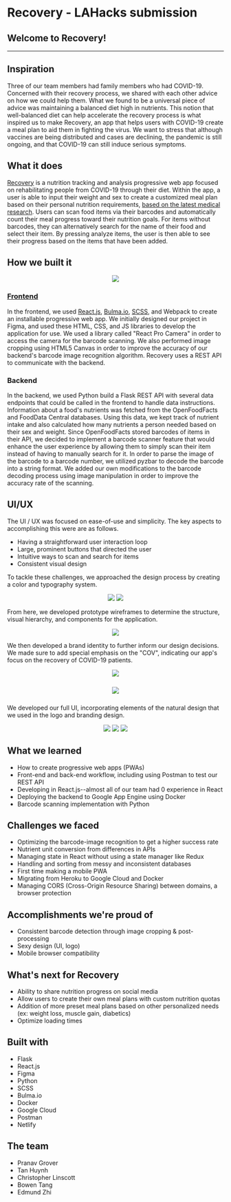 # Recovery - LAHacks submission

## Welcome to Recovery!

----

## Inspiration

Three of our team members had family members who had COVID-19. Concerned with their recovery process, we shared with each other advice on how we could help them. What we found to be a universal piece of advice was maintaining a balanced diet high in nutrients. This notion that well-balanced diet can help accelerate the recovery process is what inspired us to make Recovery, an app that helps users with COVID-19 create a meal plan to aid them in fighting the virus. We want to stress that although vaccines are being distributed and cases are declining, the pandemic is still ongoing, and that COVID-19 can still induce serious symptoms.

## What it does

[Recovery](https://recoveryapp.netlify.app) is a nutrition tracking and analysis progressive web app focused on rehabilitating people from COVID-19 through their diet. Within the app, a user is able to input their weight and sex to create a customized meal plan based on their personal nutrition requirements, [based on the latest medical research](https://www.hss.edu/guide-COVID-19-nutritional-rehabilitation-restore-replenish.asp). Users can scan food items via their barcodes and automatically count their meal progress toward their nutrition goals. For items without barcodes, they can alternatively search for the name of their food and select their item. By pressing analyze items, the user is then able to see their progress based on the items that have been added.

## How we built it

<p style="text-align: center;"><img src="https://raw.githubusercontent.com/tanhuynh226/hackla/main/images/interactionflowchart.png"></p>

### [Frontend](https://github.com/zeroclutch/recovery)

In the frontend, we used [React.js](https://reactjs.org/), [Bulma.io](https://bulma.io), [SCSS](https://sass-lang.com/), and Webpack to create an installable progressive web app. We initially designed our project in Figma, and used these HTML, CSS, and JS libraries to develop the application for use. We used a library called "React Pro Camera" in order to access the camera for the barcode scanning. We also performed image cropping using HTML5 Canvas in order to improve the accuracy of our backend's barcode image recognition algorithm. Recovery uses a REST API to communicate with the backend.

### Backend

In the backend, we used Python build a Flask REST API with several data endpoints that could be called in the frontend to handle data instructions. Information about a food's nutrients was fetched from the OpenFoodFacts and FoodData Central databases. Using this data, we kept track of nutrient intake and also calculated how many nutrients a person needed based on their sex and weight. Since OpenFoodFacts stored barcodes of items in their API, we decided to implement a barcode scanner feature that would enhance the user experience by allowing them to simply scan their item instead of having to manually search for it. In order to parse the image of the barcode to a barcode number, we utilized pyzbar to decode the barcode into a string format. We added our own modifications to the barcode decoding process using image manipulation in order to improve the accuracy rate of the scanning.

## UI/UX

The UI / UX was focused on ease-of-use and simplicity. The key aspects to accomplishing this were are as follows.

* Having a straightforward user interaction loop
* Large, prominent buttons that directed the user
* Intuitive ways to scan and search for items
* Consistent visual design

To tackle these challenges, we approached the design process by creating a color and typography system.

<p style="text-align: center;">
<img src="https://raw.githubusercontent.com/tanhuynh226/hackla/main/images/Fonts.png">
<img src="https://raw.githubusercontent.com/tanhuynh226/hackla/main/images/Colors.png">
</p>

From here, we developed prototype wireframes to determine the structure, visual hierarchy, and components for the application.

<p style="text-align: center;">
<img src="https://raw.githubusercontent.com/tanhuynh226/hackla/main/images/wireframes.png">
</p>

We then developed a brand identity to further inform our design decisions. We made sure to add special emphasis on the "COV", indicating our app's focus on the recovery of COVID-19 patients.

<p style="text-align: center;">
<img src="https://raw.githubusercontent.com/tanhuynh226/hackla/main/images/Logo.png">
</p>

<p style="text-align: center;">
<img style="padding: 10px" src="https://raw.githubusercontent.com/tanhuynh226/hackla/main/images/Logo-1.png">
</p>

We developed our full UI, incorporating elements of the natural design that we used in the logo and branding design.

<p style="text-align: center;">
<img src="https://raw.githubusercontent.com/tanhuynh226/hackla/main/images/Homepage.png">
<img src="https://raw.githubusercontent.com/tanhuynh226/hackla/main/images/Analysis.png">
<img src="https://raw.githubusercontent.com/tanhuynh226/hackla/main/images/Search.png">
</p>

## What we learned

* How to create progressive web apps (PWAs)
* Front-end and back-end workflow, including using Postman to test our REST API
* Developing in React.js--almost all of our team had 0 experience in React
* Deploying the backend to Google App Engine using Docker
* Barcode scanning implementation with Python

## Challenges we faced

* Optimizing the barcode-image recognition to get a higher success rate
* Nutrient unit conversion from differences in APIs
* Managing state in React without using a state manager like Redux
* Handling and sorting from messy and inconsistent databases
* First time making a mobile PWA
* Migrating from Heroku to Google Cloud and Docker
* Managing CORS (Cross-Origin Resource Sharing) between domains, a browser protection

## Accomplishments we're proud of

* Consistent barcode detection through image cropping & post-processing
* Sexy design (UI, logo)
* Mobile browser compatibility

## What's next for Recovery

* Ability to share nutrition progress on social media
* Allow users to create their own meal plans with custom nutrition quotas
* Addition of more preset meal plans based on other personalized needs (ex: weight loss, muscle gain, diabetics)
* Optimize loading times

## Built with

* Flask
* React.js
* Figma
* Python
* SCSS
* Bulma.io
* Docker
* Google Cloud
* Postman
* Netlify

## The team

* Pranav Grover
* Tan Huynh
* Christopher Linscott
* Bowen Tang
* Edmund Zhi
